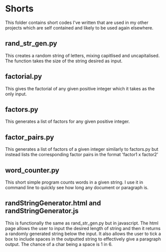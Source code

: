 # Shorts

This folder contains short codes I've written that are used in my other projects which are self contained and likely to be used again elsewhere.

## rand_str_gen.py

This creates a random string of letters, mixing capitlised and uncapitalised. The function takes the size of the string desired as input.

## factorial.py

This gives the factorial of any given positive integer which it takes as the only input.

## factors.py

This generates a list of factors for any given positive integer.

## factor_pairs.py

This generates a list of factors of a given integer similarly to factors.py but instead lists the corresponding factor pairs in the format 'factor1 x factor2'

## word_counter.py

This short simple program counts words in a given string. I use it in command line to quickly see how long any document or paragraph is. 

## randStringGenerator.html and randStringGenerator.js

This is functionally the same as rand_str_gen.py but in javascript. The html page allows the user to input the desired length of string and then it returns a randomly generated string below the input. It also allows the user to tick a box to include spaces in the outputted string to effectively give a paragraph output. The chance of a char being a space is 1 in 6.